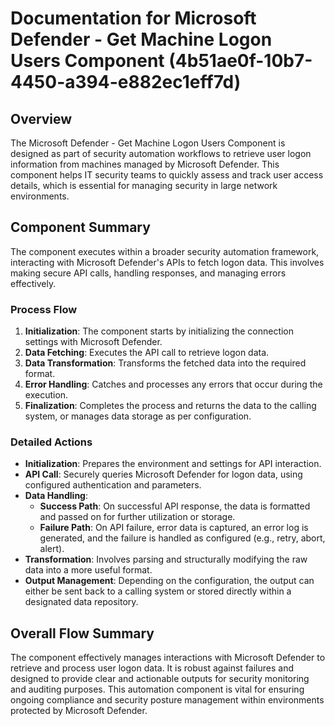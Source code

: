 # Documentation for Microsoft Defender - Get Machine Logon Users Component (4b51ae0f-10b7-4450-a394-e882ec1eff7d)

## Overview

The Microsoft Defender - Get Machine Logon Users Component is designed as part of security automation workflows to retrieve user logon information from machines managed by Microsoft Defender. This component helps IT security teams to quickly assess and track user access details, which is essential for managing security in large network environments.

## Component Summary

The component executes within a broader security automation framework, interacting with Microsoft Defender's APIs to fetch logon data. This involves making secure API calls, handling responses, and managing errors effectively.

### Process Flow

1. **Initialization**: The component starts by initializing the connection settings with Microsoft Defender.
2. **Data Fetching**: Executes the API call to retrieve logon data.
3. **Data Transformation**: Transforms the fetched data into the required format.
4. **Error Handling**: Catches and processes any errors that occur during the execution.
5. **Finalization**: Completes the process and returns the data to the calling system, or manages data storage as per configuration.

### Detailed Actions

- **Initialization**: Prepares the environment and settings for API interaction.
- **API Call**: Securely queries Microsoft Defender for logon data, using configured authentication and parameters.
- **Data Handling**:
    - **Success Path**: On successful API response, the data is formatted and passed on for further utilization or storage.
    - **Failure Path**: On API failure, error data is captured, an error log is generated, and the failure is handled as configured (e.g., retry, abort, alert).
- **Transformation**: Involves parsing and structurally modifying the raw data into a more useful format.
- **Output Management**: Depending on the configuration, the output can either be sent back to a calling system or stored directly within a designated data repository.

## Overall Flow Summary

The component effectively manages interactions with Microsoft Defender to retrieve and process user logon data. It is robust against failures and designed to provide clear and actionable outputs for security monitoring and auditing purposes. This automation component is vital for ensuring ongoing compliance and security posture management within environments protected by Microsoft Defender.

